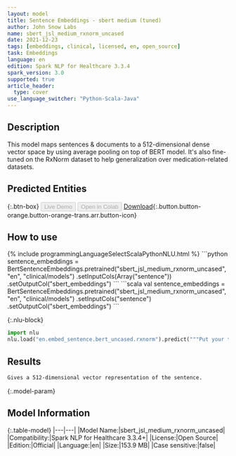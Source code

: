 ```yaml
---
layout: model
title: Sentence Embeddings - sbert medium (tuned)
author: John Snow Labs
name: sbert_jsl_medium_rxnorm_uncased
date: 2021-12-23
tags: [embeddings, clinical, licensed, en, open_source]
task: Embeddings
language: en
edition: Spark NLP for Healthcare 3.3.4
spark_version: 3.0
supported: true
article_header:
  type: cover
use_language_switcher: "Python-Scala-Java"
---
```


## Description

This model maps sentences & documents to a 512-dimensional dense vector space by using average pooling on top of BERT model. It's also fine-tuned on the RxNorm dataset to help generalization over medication-related datasets.

## Predicted Entities



{:.btn-box}
<button class="button button-orange" disabled>Live Demo</button>
<button class="button button-orange" disabled>Open in Colab</button>
[Download](https://s3.amazonaws.com/auxdata.johnsnowlabs.com/public/models/sbert_jsl_medium_rxnorm_uncased_en_3.3.4_3.0_1640270758064.zip){:.button.button-orange.button-orange-trans.arr.button-icon}

## How to use



<div class="tabs-box" markdown="1">
{% include programmingLanguageSelectScalaPythonNLU.html %}
```python
sentence_embeddings = BertSentenceEmbeddings.pretrained("sbert_jsl_medium_rxnorm_uncased", "en", "clinical/models")
        .setInputCols(Array("sentence"))
        .setOutputCol("sbert_embeddings")
```
```scala
val sentence_embeddings = BertSentenceEmbeddings.pretrained("sbert_jsl_medium_rxnorm_uncased", "en", "clinical/models")
      .setInputCols("sentence")
      .setOutputCol("sbert_embeddings")
```


{:.nlu-block}
```python
import nlu
nlu.load("en.embed_sentence.bert_uncased.rxnorm").predict("""Put your text here.""")
```

</div>

## Results

```bash
Gives a 512-dimensional vector representation of the sentence.
```

{:.model-param}
## Model Information

{:.table-model}
|---|---|
|Model Name:|sbert_jsl_medium_rxnorm_uncased|
|Compatibility:|Spark NLP for Healthcare 3.3.4+|
|License:|Open Source|
|Edition:|Official|
|Language:|en|
|Size:|153.9 MB|
|Case sensitive:|false|
